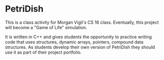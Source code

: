 # PetriDish
This is a class activity for Morgan Vigil's CS 16 class.
Eventually, this project will become a "Game of Life" simulation.

It is written in C++ and gives students the opportunity to practice
writing code that uses structures, dynamic arrays, pointers, compound 
data structures. As students develop their own version of PetriDish
they should use it as part of their project portfolio.

